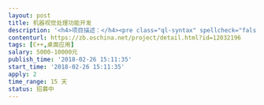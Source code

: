 ```yaml
---                
layout: post       
title: 机器视觉处理功能开发           
description: '<h4>项目描述：</h4><pre class="ql-syntax" spellcheck="false">本项目是医学中用来分析人眼角膜检测，通过设备，将标准环投放到人眼中，通过设备的微型摄像机，拍摄到人眼图片。通过拍摄到的人眼图片，和标准图片进行对比分析，分析眼角膜医学问题。</br></br>工作内容（前期工作）</br></br>（1）分析模拟眼，提取模拟眼的轮廓，模拟眼一共有1个中心圆环和23个被分成8份的小半环（总共就24个环）。需要将每个环的内外边缘提取出来，拟合成一个闭合的环。总共48个环。将拟合后的值日志记录下来，根据这些值作个图片进行存储。暂命名为model,bmp.日志名称暂命名为logomodel.txt;</br></br>（2）分析人眼，提取人眼的有效轮廓。同样将每个可以取到的环的内外边缘进行拟合。拟合成闭合的环（这里不一定是48个环，因为有些环有效数据太少，可以放弃拟合）。将拟合后的值记录下来，根据这些值作个图片进行存储。暂命名为eye.bmp. 日志名称暂命名为logoeye.txt</br></br>（3）我们会比对eye.bmp和真实人眼之间是否有重大偏差。这一步不需要开发，Eye.bmp要能够还原真实人眼（也就是跟前面真实拍到的人眼图片特征要一致），否则就没有检测的意义。</br></br>工作内容（后继工作）</br></br>项目意向承接方，请按照自己已经从事的机器视觉方面的经验入手，快速提供前期工作中要求提供的model.txt、logomodel.bmp、eye.bmp和logoeye.txt。我们医学专家分析所采用的方法是否基本可行？如果基本可行，我们选定项目承接方进行后继开发。后继开发比较简单，主要工作有：</br></br>（1）	调整算法，让拟合的曲线更加接近真实情况。</br></br>（2）	对比人眼和模拟眼对应环在某个角度的像素值之间的差值。</br></br>交付项目前期开发的所有算法源代码。完成本项目。</br></br>（3）	*医学分析差值的意义。这里不做开发。</br></br>要求实际做过机器视觉方面，否则比较费力，有意向的个人或者团队，请联系我发图像信息。</br></pre>'     
contenturl: https://zb.oschina.net/project/detail.html?id=12032196      
tags: [C++,桌面应用]            
salary: 5000-10000元          
publish_time: '2018-02-26 15:11:35'         
start_time: '2018-02-26 15:11:35'           
apply: 2                   
time_range: 15 天              
status: 招募中                  
---                 
```


